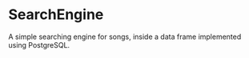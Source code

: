 # SearchEngine
A simple searching engine for songs, inside a data frame implemented using PostgreSQL.
